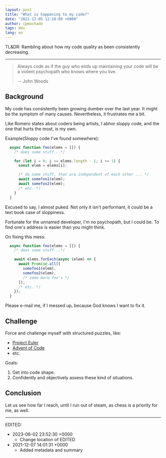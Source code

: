 ```yaml
---
layout: post
title: "What is happening to my code?"
date: "2021-12-05 12:18:09 +0000"
author: cpmachado
tags: dev
lang: en
---
```


TL&DR: Rambling about how my code quality as been consistently decreasing.

---

> Always code as if the guy who ends up maintaining your code will be a violent psychopath who knows where you live.
>
> -- John Woods

## Background

My code has consistently been growing dumber over the last year. It might be the symptom of many causes.
Nevertheless, it frustrates me a bit.

Like Romero states about coders being artists, I abhor sloppy code, and the one that hurts the most, is my own.

Example(Sloppy code I've found somewhere):

```javascript
  async function foo(elems = []) {
    /* does some stuff...*/

    for (let i = 0; i <= elems.length - 1; i += 1) {
      const elem = elems[i];

      /* do some stuff, that are independent of each other ... */
      await somefoo1(elem);
      await somefoo2(elem);
      /* etc. */
    }
  }
```

Excused to say, I almost puked. Not only it isn't performant, it could be a text book case of sloppiness.

Fortunate for the unnamed developer, I'm no psychopath, but I could be.
To find one's address is easier than you might think.

On fixing this mess:

```javascript
  async function foo(elems = []) {
    /* does some stuff...*/

    await elems.forEach(async (elem) => {
      await Promise.all([ 
        somefoo1(elem),
        somefoo2(elem),
        /* some more foo's */
      ]);
      /* etc. */
    });
  }
```

Please e-mail me, if I messed up, because God knows I want to fix it.


## Challenge

Force and challenge myself with structured puzzles, like:

- [Project Euler](https://projecteuler.net/)
- [Advent of Code](https://adventofcode.com/2021)
- etc.

Goals:
1. Get into code shape.
2. Confidently and objectively assess these kind of situations.


## Conclusion

Let us see how far I reach, until I run out of steam, as chess is a priority for me, as well.

---

EDITED:
- 2023-06-02 23:52:30 +0000
  + Change location of EDITED
- 2021-12-07 14:01:31 +0000
  + Added metadata and summary
